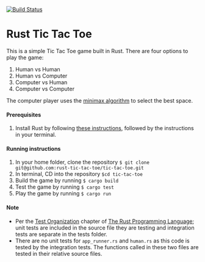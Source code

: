 [![Build Status](https://travis-ci.org/rust-tic-tac-toe/tic-tac-toe.svg?branch=master)](https://travis-ci.org/rust-tic-tac-toe/tic-tac-toe)
# Rust Tic Tac Toe

This is a simple Tic Tac Toe game built in Rust. There are four options to play
the game: 

1. Human vs Human
2. Human vs Computer
3. Computer vs Human
4. Computer vs Computer

The computer player uses the [minimax algorithm](https://en.wikipedia.org/wiki/Minimax)
to select the best space.

#### Prerequisites
1. Install Rust by following [these instructions](https://www.rust-lang.org/en-US/install.html), followed by the instructions in your terminal. 

#### Running instructions
1. In your home folder, clone the repository `$ git clone
git@github.com:rust-tic-tac-toe/tic-tac-toe.git`
2. In terminal, CD into the repository `$cd tic-tac-toe`
3. Build the game by running `$ cargo build`
4. Test the game by running `$ cargo test`
5. Play the game by running `$ cargo run`

#### Note
- Per the [Test
  Organization](https://doc.rust-lang.org/book/second-edition/ch11-03-test-organization.html)
  chapter of [The Rust Programming
  Language](https://doc.rust-lang.org/book/second-edition/); unit tests are
  included in the source file they are testing and integration tests are
  separate in the tests folder. 
- There are no unit tests for `app_runner.rs` and `human.rs` as this code is tested by the integration tests. The functions called in these two files are tested in their relative source files.
